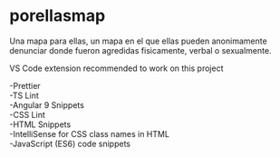 # porellasmap

Una mapa para ellas, un mapa en el que ellas pueden anonimamente denunciar donde fueron agredidas fisicamente, verbal o sexualmente.

VS Code extension recommended to work on this project

-Prettier
<br/>
-TS Lint
<br/>
-Angular 9 Snippets
<br/>
-CSS Lint
<br/>
-HTML Snippets
<br/>
-IntelliSense for CSS class names in HTML
<br/>
-JavaScript (ES6) code snippets
